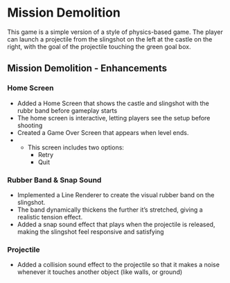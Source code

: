 # Mission Demolition

This game is a simple version of a style of physics-based game. The player can launch a projectile from the slingshot on the left at the castle on the right, with the goal of the projectile touching the green goal box.

## Mission Demolition - Enhancements 

### Home Screen 
- Added a Home Screen that shows the castle and slingshot with the rubbr band before gameplay starts
- The home screen is interactive, letting players see the setup before shooting 
- Created a Game Over Screen that appears when level ends.
- - This screen includes two options:
    - Retry 
    - Quit
### Rubber Band & Snap Sound

- Implemented a Line Renderer to create the visual rubber band on the slingshot. 
- The band dynamically thickens the further it’s stretched, giving a realistic tension effect.
- Added a snap sound effect that plays when the projectile is released, making the slingshot feel responsive and satisfying

### Projectile 
- Added a collision sound effect to the projectile so that it makes a noise whenever it touches another object (like walls, or ground)
